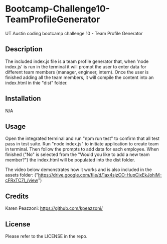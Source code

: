 # Bootcamp-Challenge10-TeamProfileGenerator
UT Austin coding bootcamp challenge 10 - Team Profile Generator

## Description

The included index.js file is a team profile generator that, when 'node index.js' is run in the terminal it will prompt the user to enter data for different team members (manager, engineer, intern). Once the user is finished adding all the team members, it will compile the content into an index.html in thie "dist" folder. 

## Installation

N/A

## Usage

Open the integrated terminal and run "npm run test" to confirm that all test pass in test suite.
Run "node index.js" to initiate application to create team in terminal.
Then follow the prompts to add data for each employee. When finished ("No" is selected from the "Would you like to add a new team member?") the index.html will be populated into the dist folder.  


The video below demonstrates how it works and is also included in the assets folder:
("https://drive.google.com/file/d/1ax4sjzCO-HupCixEkJohiM-cFRxTC7I_/view")

## Credits

Karen Peazzoni: https://github.com/kpeazzoni/


## License

Please refer to the LICENSE in the repo.